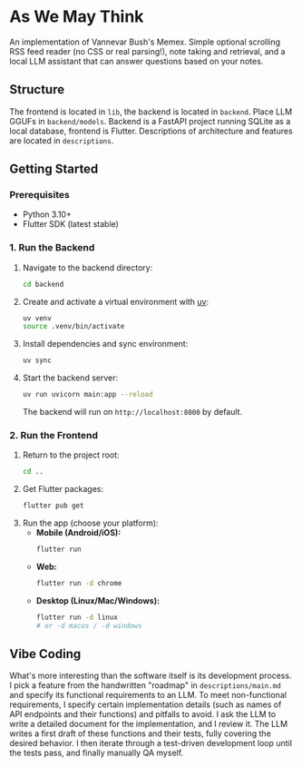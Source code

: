 # As We May Think

An implementation of Vannevar Bush's Memex. Simple optional scrolling RSS feed reader (no CSS or real parsing!), note taking and retrieval, and a local LLM assistant that can answer questions based on your notes.

## Structure
The frontend is located in `lib`, the backend is located in `backend`. Place LLM GGUFs in `backend/models`. Backend is a FastAPI project running SQLite as a local database, frontend is Flutter. Descriptions of architecture and features are located in `descriptions`.

## Getting Started

### Prerequisites
- Python 3.10+
- Flutter SDK (latest stable)

### 1. Run the Backend

1. Navigate to the backend directory:
   ```bash
   cd backend
   ```
2. Create and activate a virtual environment with [uv](https://github.com/astral-sh/uv):
   ```bash
   uv venv
   source .venv/bin/activate
   ```
3. Install dependencies and sync environment:
   ```bash
   uv sync
   ```
4. Start the backend server:
   ```bash
   uv run uvicorn main:app --reload
   ```
   The backend will run on `http://localhost:8000` by default.

### 2. Run the Frontend

1. Return to the project root:
   ```bash
   cd ..
   ```
2. Get Flutter packages:
   ```bash
   flutter pub get
   ```
3. Run the app (choose your platform):
   - **Mobile (Android/iOS):**
     ```bash
     flutter run
     ```
   - **Web:**
     ```bash
     flutter run -d chrome
     ```
   - **Desktop (Linux/Mac/Windows):**
     ```bash
     flutter run -d linux
     # or -d macos / -d windows
     ```

## Vibe Coding

What's more interesting than the software itself is its development process. I pick a feature from the handwritten "roadmap" in `descriptions/main.md` and specify its functional requirements to an LLM. To meet non-functional requirements, I specify certain implementation details (such as names of API endpoints and their functions) and pitfalls to avoid. I ask the LLM to write a detailed document for the implementation, and I review it. The LLM writes a first draft of these functions and their tests, fully covering the desired behavior. I then iterate through a test-driven development loop until the tests pass, and finally manually QA myself.